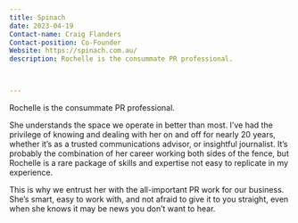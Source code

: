 ```yaml
---
title: Spinach
date: 2023-04-19
Contact-name: Craig Flanders
Contact-position: Co-Founder
Website: https://spinach.com.au/
description: Rochelle is the consummate PR professional.



---
```



Rochelle is the consummate PR professional.

She understands the space we operate in better than most. I’ve had the privilege of knowing and dealing with her on and off for nearly 20 years, whether it’s as a trusted communications advisor, or insightful journalist. It’s probably the combination of her career working both sides of the fence, but Rochelle is a rare package of skills and expertise not easy to replicate in my experience.

This is why we entrust her with the all-important PR work for our business. She’s smart, easy to work with, and not afraid to give it to you straight, even when she knows it may be news you don’t want to hear.